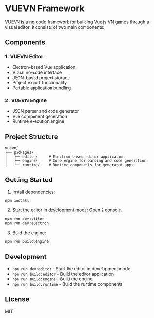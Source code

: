 # VUEVN Framework

VUEVN is a no-code framework for building Vue.js VN games through a visual editor. It consists of two main components:

## Components

### 1. VUEVN Editor
- Electron-based Vue application
- Visual no-code interface
- JSON-based project storage
- Project export functionality
- Portable application bundling

### 2. VUEVN Engine
- JSON parser and code generator
- Vue component generation
- Runtime execution engine

## Project Structure

```
vuevn/
├── packages/
│   ├── editor/     # Electron-based editor application
│   ├── engine/     # Core engine for parsing and code generation
│   └── runtime/    # Runtime components for generated apps
```

## Getting Started

1. Install dependencies:
```bash
npm install
```

2. Start the editor in development mode:
Open 2 console.
```bash
npm run dev:editor
npm run dev:electron
```

3. Build the engine:
```bash
npm run build:engine
```

## Development

- `npm run dev:editor` - Start the editor in development mode
- `npm run build:editor` - Build the editor application
- `npm run build:engine` - Build the engine
- `npm run build:runtime` - Build the runtime components

## License

MIT
